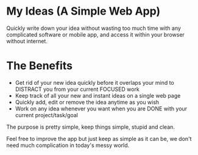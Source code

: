 # My Ideas (A Simple Web App)
Quickly write down your idea without wasting too much time with any complicated software or mobile app, and access it within your browser without internet.

# The Benefits

- Get rid of your new idea quickly before it overlaps your mind to DISTRACT you from your current FOCUSED work
- Keep track of all your new and instant ideas on a single web page
- Quickly add, edit or remove the idea anytime as you wish
- Work on any idea whenever you want when you are DONE with your current project/task/goal

The purpose is pretty simple, keep things simple, stupid and clean. 

Feel free to improve the app but just keep as simple as it can be, we don't need much complication in today's messy world.

